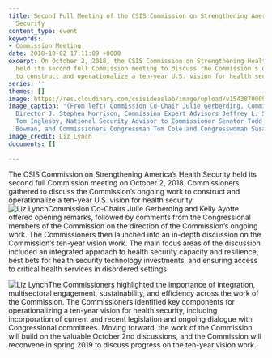 ```yaml
---
title: Second Full Meeting of the CSIS Commission on Strengthening America’s Health
  Security
content_type: event
keywords:
- Commission Meeting
date: 2018-10-02 17:11:09 +0000
excerpt: On October 2, 2018, the CSIS Commission on Strengthening Health Security
  held its second full Commission meeting to discuss the Commission’s ongoing work
  to construct and operationalize a ten-year U.S. vision for health security.
series: ''
themes: []
image: https://res.cloudinary.com/csisideaslab/image/upload/v1543870009/health-commission/Second-Commission-Meeting-Header.jpg
image_caption: "(From left) Commission Co-Chair Julie Gerberding, Commission Secretariat
  Director J. Stephen Morrison, Commission Expert Advisors Jeffrey L. Sturchio and
  Tom Inglesby, National Security Advisor to Commissioner Senator Todd Young Brad
  Bowman, and Commissioners Congressman Tom Cole and Congresswoman Susan Brooks"
image_credit: Liz Lynch
documents: []

---
```

The CSIS Commission on Strengthening America’s Health Security held its second full Commission meeting on October 2, 2018. Commissioners gathered to discuss the Commission’s ongoing work to construct and operationalize a ten-year U.S. vision for health security.  
![Liz Lynch](https://res.cloudinary.com/csisideaslab/image/upload/v1543862287/health-commission/Oct._2_Commission_meeting_body_photo_1.jpg "Commissioners Congressman Tom Cole and Congresswoman Susan Brooks at the October 2, 2018 Commission meeting")Commission Co-Chairs Julie Gerberding and Kelly Ayotte offered opening remarks, followed by comments from the Congressional members of the Commission on the direction of the Commission’s ongoing work. The Commissioners then launched into an in-depth discussion on the Commission’s ten-year vision work. The main focus areas of the discussion included an integrated approach to health security capacity and resilience, best bets for health security technology investments, and ensuring access to critical health services in disordered settings.

![Liz Lynch](https://res.cloudinary.com/csisideaslab/image/upload/v1543862290/health-commission/Oct._2_Commission_meeting_body_photo_2.jpg "Commissioners Senator Todd Young, Senator Patty Murray, and Congressman Tom Cole at the October 2, 2018 Commission meeting")The Commissioners highlighted the importance of integration, multisectoral engagement, sustainability, and efficiency across the work of the Commission. The Commissioners identified key components for operationalizing a ten-year vision for health security, including incorporation of current and recent legislation and ongoing dialogue with Congressional committees. Moving forward, the work of the Commission will build on the valuable October 2nd discussions, and the Commission will reconvene in spring 2019 to discuss progress on the ten-year vision work.